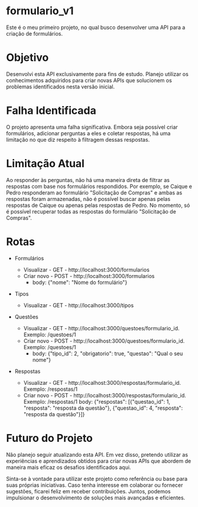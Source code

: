 # formulario_v1

Este é o meu primeiro projeto, no qual busco desenvolver uma API para a criação de formulários.

# Objetivo
Desenvolvi esta API exclusivamente para fins de estudo. Planejo utilizar os conhecimentos adquiridos para criar novas APIs que solucionem os problemas identificados nesta versão inicial.

# Falha Identificada
O projeto apresenta uma falha significativa. Embora seja possível criar formulários, adicionar perguntas a eles e coletar respostas, há uma limitação no que diz respeito à filtragem dessas respostas.

# Limitação Atual
Ao responder às perguntas, não há uma maneira direta de filtrar as respostas com base nos formulários respondidos. Por exemplo, se Caique e Pedro responderam ao formulário "Solicitação de Compras" e ambas as respostas foram armazenadas, não é possível buscar apenas pelas respostas de Caique ou apenas pelas respostas de Pedro. No momento, só é possível recuperar todas as respostas do formulário "Solicitação de Compras".

# Rotas

* Formulários
    - Visualizar - GET - http://localhost:3000/formularios
    - Criar novo - POST - http://localhost:3000/formularios
        - body: {"nome": "Nome do formulário"}

* Tipos
    - Visualizar - GET - http://localhost:3000/tipos

* Questões
    - Visualizar - GET - http://localhost:3000/questoes/formulario_id. Exemplo: /questoes/1
    - Criar novo - POST - http://localhost:3000/questoes/formulario_id. Exemplo: /questoes/1
        - body: {"tipo_id": 2, "obrigatorio": true, "questao": "Qual o seu nome"}

* Respostas
    - Visualizar - GET - http://localhost:3000/respostas/formulario_id. Exemplo: /respostas/1
    - Criar novo - POST - http://localhost:3000/respostas/formulario_id. Exemplo: /respostas/1
        body: {"respostas": [{"questao_id": 1, "resposta": "resposta da questão"}, {"questao_id": 4, "resposta": "resposta da questão"}]}


# Futuro do Projeto
Não planejo seguir atualizando esta API. Em vez disso, pretendo utilizar as experiências e aprendizados obtidos para criar novas APIs que abordem de maneira mais eficaz os desafios identificados aqui.

Sinta-se à vontade para utilizar este projeto como referência ou base para suas próprias iniciativas. Caso tenha interesse em colaborar ou fornecer sugestões, ficarei feliz em receber contribuições. Juntos, podemos impulsionar o desenvolvimento de soluções mais avançadas e eficientes.
